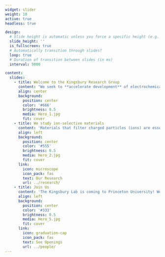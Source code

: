 ```yaml
---
widget: slider
weight: 10
active: true
headless: true

design:
  # Slide height is automatic unless you force a specific height (e.g. '400px')
  slide_height: ''
  is_fullscreen: true
  # Automatically transition through slides?
  loop: true
  # Duration of transition between slides (in ms)
  interval: 5000

content:
  slides:
    - title: Welcome to the Kingsbury Research Group
      content: "We seek to **accelerate development** of electrochemical technologies that address environmental challenges related to climate change, water scarcity, and food security."
      align: center
      background:
        position: center
        color: '#666'
        brightness: 0.5
        media: Hero_1.jpg
        fit: cover
    - title: We study ion-selective materials
      content: 'Materials that filter charged particles (ions) are essential components of many clean water and energy technologies, including processes for **water desalination, wastewater recycling, energy storage,** and **energy production.**'
      align: left
      background:
        position: center
        color: '#555'
        brightness: 0.5
        media: Hero_2.jpg
        fit: cover
      link:
        icon: microscope
        icon_pack: fas
        text: Our Research
        url: ../research/
    - title: Join Us
      content: 'The Kingsbury Lab is coming to Princeton University! We are recruiting multiple graduate students and postdocs to start in Summer/Fall 2023.'
      align: left
      background:
        position: center
        color: '#333'
        brightness: 0.5
        media: Hero_5.jpg
        fit: cover
      link:
        icon: graduation-cap
        icon_pack: fas
        text: See Openings
        url: ../people/
---
```

